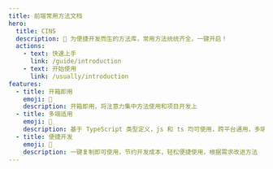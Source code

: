 ```yaml
---
title: 前端常用方法文档
hero:
  title: CINS
  description: 📖 为便捷开发而生的方法库，常用方法统统齐全，一键开启！
  actions:
    - text: 快速上手
      link: /guide/introduction
    - text: 开始使用
      link: /usually/introduction
features:
  - title: 开箱即用
    emoji: 💎
    description: 开箱即用，将注意力集中方法使用和项目开发上
  - title: 多端适用
    emoji: 🌈
    description: 基于 TypeScript 类型定义，js 和 ts 均可使用，跨平台通用，多端共进
  - title: 便捷开发
    emoji: 🚀
    description: 一键复制即可使用，节约开发成本，轻松便捷使用，根据需求改进方法
---
```

